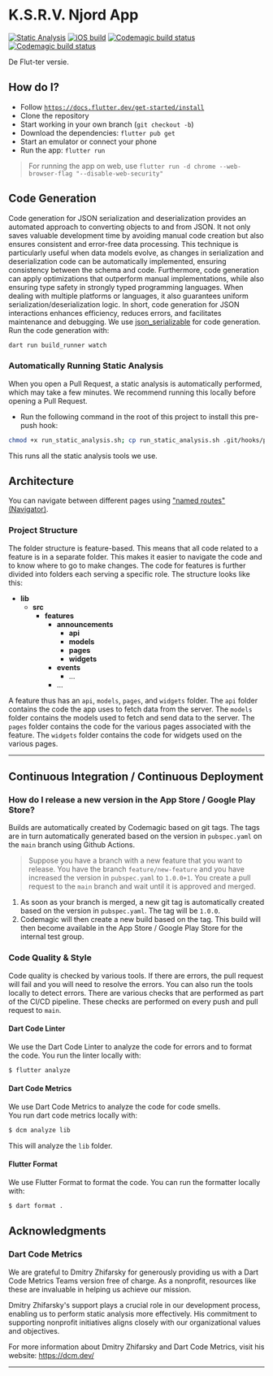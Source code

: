 # K.S.R.V. Njord App
[![Static Analysis](https://github.com/ksrvnjord/app.main/actions/workflows/static-analysis.yml/badge.svg)](https://github.com/ksrvnjord/app.main/actions/workflows/static-analysis.yml)
[![iOS build](https://github.com/ksrvnjord/app.main/actions/workflows/build-ios.yml/badge.svg)](https://github.com/ksrvnjord/app.main/actions/workflows/build-ios.yml)
[![Codemagic build status](https://api.codemagic.io/apps/639df4a27b07a355e8861df9/639df4a27b07a355e8861df8/status_badge.svg)](https://codemagic.io/apps/639df4a27b07a355e8861df9/639df4a27b07a355e8861df8/latest_build)
[![Codemagic build status](https://api.codemagic.io/apps/66d76a60e20a048bd162379d/66d76a60e20a048bd162379c/status_badge.svg)](https://codemagic.io/app/66d76a60e20a048bd162379d/66d76a60e20a048bd162379c/latest_build)

De Flut-ter versie.

## How do I?

- Follow [`https://docs.flutter.dev/get-started/install`](https://docs.flutter.dev/get-started/install)
- Clone the repository
- Start working in your own branch (`git checkout -b`)
- Download the dependencies: `flutter pub get`
- Start an emulator or connect your phone
- Run the app: `flutter run`

> For running the app on web, use `flutter run -d chrome --web-browser-flag "--disable-web-security"`


## Code Generation
Code generation for JSON serialization and deserialization provides an automated approach to converting objects to and from JSON. It not only saves valuable development time by avoiding manual code creation but also ensures consistent and error-free data processing. This technique is particularly useful when data models evolve, as changes in serialization and deserialization code can be automatically implemented, ensuring consistency between the schema and code. Furthermore, code generation can apply optimizations that outperform manual implementations, while also ensuring type safety in strongly typed programming languages. When dealing with multiple platforms or languages, it also guarantees uniform serialization/deserialization logic. In short, code generation for JSON interactions enhances efficiency, reduces errors, and facilitates maintenance and debugging.
We use [json_serializable](https://pub.dev/packages/json_serializable) for code generation. 
Run the code generation with:

```bash
dart run build_runner watch
```


### Automatically Running Static Analysis
When you open a Pull Request, a static analysis is automatically performed, which may take a few minutes. We recommend running this locally before opening a Pull Request.
- Run the following command in the root of this project to install this pre-push hook:
```bash
chmod +x run_static_analysis.sh; cp run_static_analysis.sh .git/hooks/pre-push; chmod 700 .git/hooks/pre-push
```
This runs all the static analysis tools we use.

## Architecture
You can navigate between different pages using ["named routes" (Navigator)](https://api.flutter.dev/flutter/widgets/Navigator-class.html).

### Project Structure
The folder structure is feature-based. This means that all code related to a feature is in a separate folder. This makes it easier to navigate the code and to know where to go to make changes. The code for features is further divided into folders each serving a specific role. The structure looks like this:


- **lib**
    -  **src**
        - **features**
            - **announcements**
                - **api**
                - **models**
                - **pages**
                - **widgets**
            - **events**
                - ...
            - ...


A feature thus has an `api`, `models`, `pages`, and `widgets` folder. The `api` folder contains the code the app uses to fetch data from the server. The `models` folder contains the models used to fetch and send data to the server. The `pages` folder contains the code for the various pages associated with the feature. The `widgets` folder contains the code for widgets used on the various pages.

---
## Continuous Integration / Continuous Deployment
### How do I release a new version in the App Store / Google Play Store?
Builds are automatically created by Codemagic based on git tags.
The tags are in turn automatically generated based on the version in `pubspec.yaml` on the `main` branch using Github Actions.

 > Suppose you have a branch with a new feature that you want to release. You have the branch `feature/new-feature` and you have increased the version in `pubspec.yaml` to `1.0.0+1`. You create a pull request to the `main` branch and wait until it is approved and merged. 
1. As soon as your branch is merged, a new git tag is automatically created based on the version in `pubspec.yaml`. The tag will be `1.0.0`.
2. Codemagic will then create a new build based on the tag. This build will then become available in the App Store / Google Play Store for the internal test group.

### Code Quality & Style
Code quality is checked by various tools. If there are errors, the pull request will fail and you will need to resolve the errors. You can also run the tools locally to detect errors.
There are various checks that are performed as part of the CI/CD pipeline. These checks are performed on every push and pull request to `main`.

#### Dart Code Linter
We use the Dart Code Linter to analyze the code for errors and to format the code.
You run the linter locally with:
```bash
$ flutter analyze
```

#### Dart Code Metrics
We use Dart Code Metrics to analyze the code for code smells.  
You run dart code metrics locally with:
```bash
$ dcm analyze lib
```
This will analyze the `lib` folder.

#### Flutter Format
We use Flutter Format to format the code. 
You can run the formatter locally with:
```bash
$ dart format .
```


## Acknowledgments

### Dart Code Metrics

We are grateful to Dmitry Zhifarsky for generously providing us with a Dart Code Metrics Teams version free of charge. As a nonprofit, resources like these are invaluable in helping us achieve our mission.

Dmitry Zhifarsky's support plays a crucial role in our development process, enabling us to perform static analysis more effectively. His commitment to supporting nonprofit initiatives aligns closely with our organizational values and objectives.

For more information about Dmitry Zhifarsky and Dart Code Metrics, visit his website: https://dcm.dev/

---

